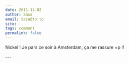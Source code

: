 ```yaml
---
date: 2011-12-02
author: Sasa
email: Sasa@to.to
site: 
tags: comment
permalink: false
---
```


<p>Nickel ! Je pars ce soir à Amsterdam, ça me rassure =p !!</p>
---
